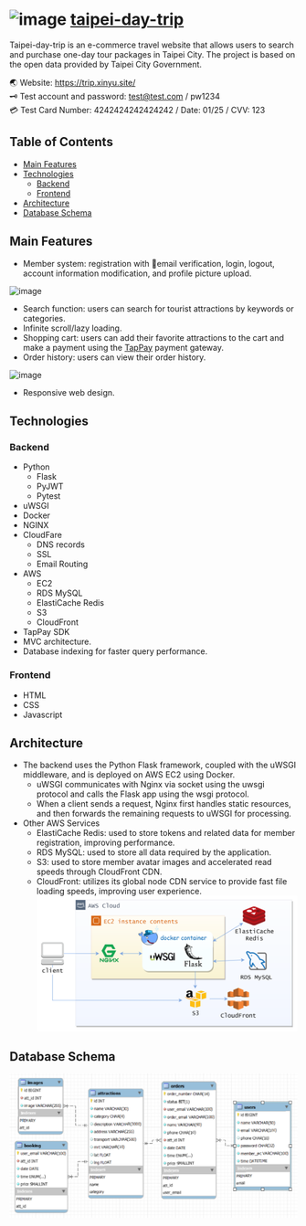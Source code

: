 ![image](static/pic/101.ico) [taipei-day-trip](https://trip.xinyu.site/)
===
Taipei-day-trip is an e-commerce travel website that allows users to search and purchase one-day tour packages in Taipei City. The project is based on the open data provided by Taipei City Government.  <br>

🌏 Website: https://trip.xinyu.site/  
🗝 Test account and password: test@test.com / pw1234  
💳 Test Card Number: 4242424242424242 / Date: 01/25 / CVV: 123  


Table of Contents
---
  - [Main Features](#main-features)
  - [Technologies](#technologies)
    - [Backend](#backend)
    - [Frontend](#frontend)
  - [Architecture](#architecture)
  - [Database Schema](#database-schema)



Main Features
---
- Member system: registration with 📧email verification, login, logout, account information modification, and profile picture upload.

![image](readme_pic/user.gif)
- Search function: users can search for tourist attractions by keywords or categories.
- Infinite scroll/lazy loading.
- Shopping cart: users can add their favorite attractions to the cart and make a payment using the [TapPay](https://github.com/TapPay) payment gateway.
- Order history: users can view their order history.

![image](readme_pic/order.gif)

- Responsive web design.

Technologies
---
### Backend
- Python
  - Flask
  - PyJWT
  - Pytest
- uWSGI
- Docker
- NGINX
- CloudFare
  - DNS records
  - SSL
  - Email Routing
- AWS
  - EC2
  - RDS MySQL
  - ElastiCache Redis
  - S3
  - CloudFront
- TapPay SDK
- MVC architecture.
- Database indexing for faster query performance.
### Frontend
- HTML
- CSS
- Javascript

Architecture
---
- The backend uses the Python Flask framework, coupled with the uWSGI middleware, and is deployed on AWS EC2 using Docker.
  - uWSGI communicates with Nginx via socket using the uwsgi protocol and calls the Flask app using the wsgi protocol.
  - When a client sends a request, Nginx first handles static resources, and then forwards the remaining requests to uWSGI for processing.
- Other AWS Services
  - ElastiCache Redis: used to store tokens and related data for member registration, improving performance.
  - RDS MySQL: used to store all data required by the application.
  - S3: used to store member avatar images and accelerated read speeds through CloudFront CDN.
  - CloudFront: utilizes its global node CDN service to provide fast file loading speeds, improving user experience.
![image](readme_pic/Architecture.png)

Database Schema
---
![image](readme_pic/db_schema.png)
